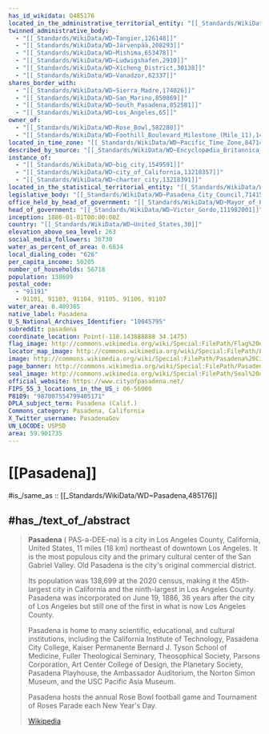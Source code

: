```yaml
---
has_id_wikidata: Q485176
located_in_the_administrative_territorial_entity: "[[_Standards/WikiData/WD~Los_Angeles_County,104994]]"
twinned_administrative_body:
  - "[[_Standards/WikiData/WD~Tangier,126148]]"
  - "[[_Standards/WikiData/WD~Järvenpää,208293]]"
  - "[[_Standards/WikiData/WD~Mishima,653478]]"
  - "[[_Standards/WikiData/WD~Ludwigshafen,2910]]"
  - "[[_Standards/WikiData/WD~Xicheng_District,30138]]"
  - "[[_Standards/WikiData/WD~Vanadzor,62337]]"
shares_border_with:
  - "[[_Standards/WikiData/WD~Sierra_Madre,174026]]"
  - "[[_Standards/WikiData/WD~San_Marino,850869]]"
  - "[[_Standards/WikiData/WD~South_Pasadena,852581]]"
  - "[[_Standards/WikiData/WD~Los_Angeles,65]]"
owner_of:
  - "[[_Standards/WikiData/WD~Rose_Bowl,582280]]"
  - "[[_Standards/WikiData/WD~Foothill_Boulevard_Milestone_(Mile_11),14681977]]"
located_in_time_zone: "[[_Standards/WikiData/WD~Pacific_Time_Zone,847142]]"
described_by_source: "[[_Standards/WikiData/WD~Encyclopædia_Britannica_11th_edition,867541]]"
instance_of:
  - "[[_Standards/WikiData/WD~big_city,1549591]]"
  - "[[_Standards/WikiData/WD~city_of_California,13218357]]"
  - "[[_Standards/WikiData/WD~charter_city,13218391]]"
located_in_the_statistical_territorial_entity: "[[_Standards/WikiData/WD~Los_Angeles_metropolitan_area,1755545]]"
legislative_body: "[[_Standards/WikiData/WD~Pasadena_City_Council,7141535]]"
office_held_by_head_of_government: "[[_Standards/WikiData/WD~Mayor_of_Pasadena,_California,109340380]]"
head_of_government: "[[_Standards/WikiData/WD~Victor_Gordo,111982001]]"
inception: 1886-01-01T00:00:00Z
country: "[[_Standards/WikiData/WD~United_States,30]]"
elevation_above_sea_level: 263
social_media_followers: 36730
water_as_percent_of_area: 0.6834
local_dialing_code: "626"
per_capita_income: 50205
number_of_households: 56718
population: 138699
postal_code:
  - "91191"
  - 91101, 91103, 91104, 91105, 91106, 91107
water_area: 0.409365
native_label: Pasadena
U_S_National_Archives_Identifier: "10045795"
subreddit: pasadena
coordinate_location: Point(-118.143888888 34.1475)
flag_image: http://commons.wikimedia.org/wiki/Special:FilePath/Flag%20of%20Pasadena%2C%20California.png
locator_map_image: http://commons.wikimedia.org/wiki/Special:FilePath/LA%20County%20Incorporated%20Areas%20Pasadena%20highlighted.svg
image: http://commons.wikimedia.org/wiki/Special:FilePath/Pasadena%20City%20Hall%202.jpg
page_banner: http://commons.wikimedia.org/wiki/Special:FilePath/Pasadena%20Wikivoyage%20banner.jpg
seal_image: http://commons.wikimedia.org/wiki/Special:FilePath/Seal%20of%20Pasadena%2C%20California.png
official_website: https://www.cityofpasadena.net/
FIPS_55_3_locations_in_the_US_: 06-56000
P8189: "987007554799405171"
DPLA_subject_term: Pasadena (Calif.)
Commons_category: Pasadena, California
X_Twitter_username: PasadenaGov
UN_LOCODE: USPSD
area: 59.901735
---
```


# [[Pasadena]] 

#is_/same_as :: [[_Standards/WikiData/WD~Pasadena,485176]] 

## #has_/text_of_/abstract 

> **Pasadena** (  PAS-ə-DEE-nə) is a city in Los Angeles County, California, United States, 11 miles (18 km) northeast of downtown Los Angeles. It is the most populous city and the primary cultural center of the San Gabriel Valley. Old Pasadena is the city's original commercial district.
>
> Its population was 138,699 at the 2020 census, making it the 45th-largest city in California and the ninth-largest in Los Angeles County. Pasadena was incorporated on June 19, 1886, 36 years after the city of Los Angeles but still one of the first in what is now Los Angeles County.
>
> Pasadena is home to many scientific, educational, and cultural institutions, including the California Institute of Technology, Pasadena City College, Kaiser Permanente Bernard J. Tyson School of Medicine, Fuller Theological Seminary, Theosophical Society, Parsons Corporation, Art Center College of Design, the Planetary Society, Pasadena Playhouse, the Ambassador Auditorium, the Norton Simon Museum, and the USC Pacific Asia Museum.
>
> Pasadena hosts the annual Rose Bowl football game and Tournament of Roses Parade each New Year's Day.
>
> [Wikipedia](https://en.wikipedia.org/wiki/Pasadena,%20California) 

